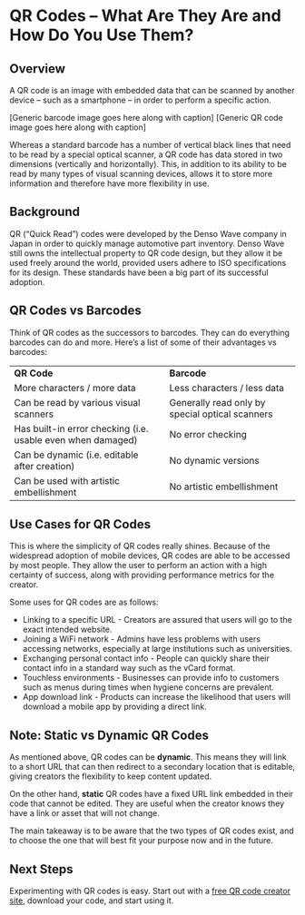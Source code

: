 # QR Codes – What Are They Are and How Do You Use Them?


## Overview

A QR code is an image with embedded data that can be scanned by another device – such as a smartphone – in order to perform a specific action.

[Generic barcode image goes here along with caption]   [Generic QR code image goes here along with caption]

Whereas a standard barcode has a number of vertical black lines that need to be read by a special optical scanner, a QR code has data stored in two dimensions (vertically and horizontally). This, in addition to its ability to be read by many types of visual scanning devices, allows it to store more information and therefore have more flexibility in use.


## Background

QR (“Quick Read”) codes were developed by the Denso Wave company in Japan in order to quickly manage automotive part inventory. Denso Wave still owns the intellectual property to QR code design, but they allow it be used freely around the world, provided users adhere to ISO specifications for its design. These standards have been a big part of its successful adoption.


## QR Codes vs Barcodes

Think of QR codes as the successors to barcodes. They can do everything barcodes can do and more. Here’s a list of some of their advantages vs barcodes:


<table>
  <tr>
   <td><strong>QR Code</strong>
   </td>
   <td><strong>Barcode</strong>
   </td>
  </tr>
  <tr>
   <td>More characters / more data
   </td>
   <td>Less characters / less data
   </td>
  </tr>
  <tr>
   <td>Can be read by various visual scanners
   </td>
   <td>Generally read only by special optical scanners
   </td>
  </tr>
  <tr>
   <td>Has built-in error checking (i.e. usable even when damaged)
   </td>
   <td>No error checking
   </td>
  </tr>
  <tr>
   <td>Can be dynamic (i.e. editable after creation)
   </td>
   <td>No dynamic versions
   </td>
  </tr>
  <tr>
   <td>Can be used with artistic embellishment
   </td>
   <td>No artistic embellishment
   </td>
  </tr>
</table>



## Use Cases for QR Codes

This is where the simplicity of QR codes really shines. Because of the widespread adoption of mobile devices, QR codes are able to be accessed by most people. They allow the user to perform an action with a high certainty of success, along with providing performance metrics for the creator.

Some uses for QR codes are as follows:



* Linking to a specific URL - Creators are assured that users will go to the exact intended website.
* Joining a WiFi network - Admins have less problems with users accessing networks, especially at large institutions such as universities.
* Exchanging personal contact info - People can quickly share their contact info in a standard way such as the vCard format.
* Touchless environments - Businesses can provide info to customers such as menus during times when hygiene concerns are prevalent.
* App download link - Products can increase the likelihood that users will download a mobile app by providing a direct link.


## Note: Static vs Dynamic QR Codes

As mentioned above, QR codes can be **dynamic**. This means they will link to a short URL that can then redirect to a secondary location that is editable, giving creators the flexibility to keep content updated.

On the other hand, **static** QR codes have a fixed URL link embedded in their code that cannot be edited. They are useful when the creator knows they have a link or asset that will not change.

The main takeaway is to be aware that the two types of QR codes exist, and to choose the one that will best fit your purpose now and in the future.


## Next Steps

Experimenting with QR codes is easy. Start out with a [free QR code creator site](https://www.google.com/url?sa=t&rct=j&q=&esrc=s&source=web&cd=&cad=rja&uact=8&ved=2ahUKEwjA_avtvMjyAhWpUt8KHV9zAf4QFnoECDAQAQ&url=https%3A%2F%2Fwww.qr-code-generator.com%2F&usg=AOvVaw2vFFnPpLaJHcZe_OnLZ6UQ), download your code, and start using it.
